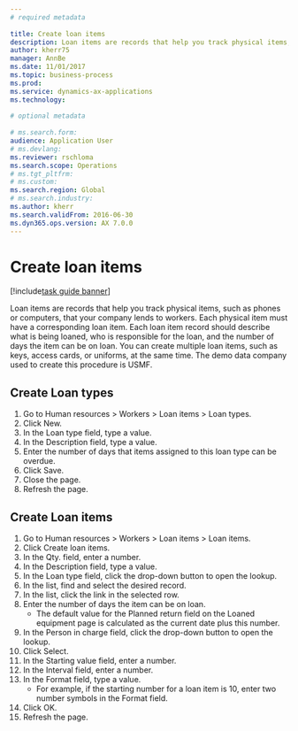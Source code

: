 ```yaml
--- 
# required metadata 
 
title: Create loan items
description: Loan items are records that help you track physical items, such as phones or computers, that your company lends to workers. 
author: kherr75
manager: AnnBe 
ms.date: 11/01/2017
ms.topic: business-process 
ms.prod:  
ms.service: dynamics-ax-applications 
ms.technology:  
 
# optional metadata 
 
# ms.search.form:   
audience: Application User 
# ms.devlang:  
ms.reviewer: rschloma
ms.search.scope: Operations 
# ms.tgt_pltfrm:  
# ms.custom:  
ms.search.region: Global
# ms.search.industry: 
ms.author: kherr
ms.search.validFrom: 2016-06-30 
ms.dyn365.ops.version: AX 7.0.0 
---
```

# Create loan items

[!include[task guide banner](../../includes/task-guide-banner.md)]

Loan items are records that help you track physical items, such as phones or computers, that your company lends to workers. Each physical item must have a corresponding loan item. Each loan item record should describe what is being loaned, who is responsible for the loan, and the number of days the item can be on loan. You can create multiple loan items, such as keys, access cards, or uniforms, at the same time. The demo data company used to create this procedure is USMF.


## Create Loan types
1. Go to Human resources > Workers > Loan items > Loan types.
2. Click New.
3. In the Loan type field, type a value.
4. In the Description field, type a value.
5. Enter the number of days that items assigned to this loan type can be overdue. 
6. Click Save.
7. Close the page.
8. Refresh the page.

## Create Loan items
1. Go to Human resources > Workers > Loan items > Loan items.
2. Click Create loan items.
3. In the Qty. field, enter a number.
4. In the Description field, type a value.
5. In the Loan type field, click the drop-down button to open the lookup.
6. In the list, find and select the desired record.
7. In the list, click the link in the selected row.
8. Enter the number of days the item can be on loan.
    * The default value for the Planned return field on the Loaned equipment page is calculated as the current date plus this number.  
9. In the Person in charge field, click the drop-down button to open the lookup.
10. Click Select.
11. In the Starting value field, enter a number.
12. In the Interval field, enter a number.
13. In the Format field, type a value.
    * For example, if the starting number for a loan item is 10, enter two number symbols in the Format field.  
14. Click OK.
15. Refresh the page.

